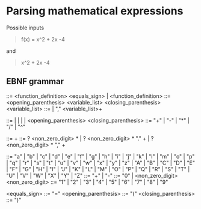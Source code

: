 # Parsing mathematical expressions

Possible inputs

> f(x) = x^2 + 2x -4

and

> x^2 + 2x -4


## EBNF grammar

<equation> ::= <function_definition> <equals_sign> <term> | <term>
<function_definition> ::= <identifier> <opening_parenthesis> <variable_list> <closing_parenthesis>
<variable_list> ::= <identifier> | <identifier> "," <variable_list>+

<term> ::= <number> | <identifier> | <term> <operator> <term> | <term> <term> | <opening_parenthesis> <term> <closing_parenthesis>
<operator> ::= "+" | "-" | "*" | "/" | "^"

<identifier> ::= <alpha>+
<number> ::= <sign>? <non_zero_digit> <digit>* | <sign>? <non_zero_digit> <digit>* "." <digit>+ | <sign>? <non_zero_digit> <digit>* "," <digit>+

<alpha> ::= "a" | "b" | "c" | "d" | "e" | "f" | "g" | "h" | "i" | "j" | "k" | "l" | "m" | "o" | "p" | "q" | "r" | "s" | "t" | "u" | "v" | "w" | "x" | "y" | "z" | "A" | "B" | "C" | "D" | "E" | "F" | "G" | "H" | "I" | "J" | "K" | "L" | "M" | "O" | "P" | "Q" | "R" | "S" | "T" | "U" | "V" | "W" | "X" | "Y" | "Z"
<sign> ::= "+" | "-"
<digit> ::= "0" | <non_zero_digit>
<non_zero_digit> ::= "1" | "2" | "3" | "4" | "5" | "6" | "7" | "8" | "9"

<equals_sign> ::= "="
<opening_parenthesis> ::= "("
<closing_parenthesis> ::= ")"

